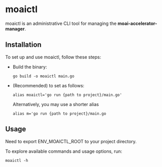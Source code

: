 # moaictl

moaictl is an administrative CLI tool for managing the **moai-accelerator-manager**.

## Installation

To set up and use moaictl, follow these steps:

- Build the binary:
 
    ```go build -o moaictl main.go```
 
- (Recommended) to set as follows: 

    ```alias moaictl='go run {path to project}/main.go'```

    Alternatively, you may use a shorter alias

    ```alias m='go run {path to project}/main.go```

## Usage

Need to export ENV_MOAICTL_ROOT to your project directory.

To explore available commands and usage options, run:

```moaictl -h```
